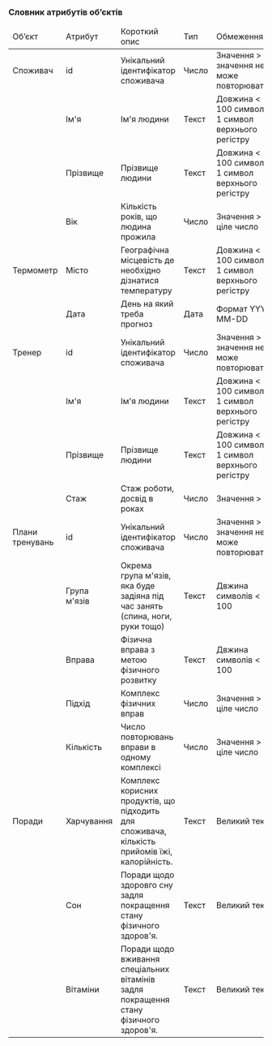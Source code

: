 ### Словник атрибутів об’єктів

<table>
  <thead>
    <tr>
      <td>Об’єкт</td>
      <td>Атрибут</td>
      <td>Короткий опис</td>
      <td>Тип</td>
      <td>Обмеження</td>
    </tr>
  </thead>
  
   <tr>
      <td>Споживач</td>
      <td>id</td>
      <td>Унікальний ідентифікатор споживача</td>
      <td>Число</td>
      <td>Значення > 0, значення не може повторюватись</td>
   <tr>
   
   <tr>
      <td></td>
      <td>Ім'я</td>
      <td>Ім'я людини</td>
      <td>Текст</td>
      <td>Довжина < 100 символів, 1 символ верхнього регістру</td>
   <tr>
   
   <tr>
      <td></td>
      <td>Прізвище</td>
      <td>Прізвище людини</td>
      <td>Текст</td>
      <td>Довжина < 100 символів, 1 символ верхнього регістру</td>
   <tr>
   
   <tr>
      <td></td>
      <td>Вік</td>
      <td>Кількість років, що людина прожила</td>
      <td>Число</td>
      <td>Значення > 0, ціле число</td>
   <tr>
   
   <tr>
      <td>Термометр</td>
      <td>Місто</td>
      <td>Географічна місцевість де необхідно дізнатися температуру</td>
      <td>Текст</td>
      <td>Довжина < 100 символів, 1 символ верхнього регістру</td>
   <tr>
   
   <tr>
      <td></td>
      <td>Дата</td>
      <td>День на який треба прогноз</td>
      <td>Дата</td>
      <td>Формат YYYY-MM-DD</td>
   <tr>
   
   <tr>
      <td>Тренер</td>
      <td>id</td>
      <td>Унікальний ідентифікатор споживача</td>
      <td>Число</td>
      <td>Значення > 0, значення не може повторюватись</td>
   <tr>
   
   <tr>
      <td></td>
      <td>Ім'я</td>
      <td>Ім'я людини</td>
      <td>Текст</td>
      <td>Довжина < 100 символів, 1 символ верхнього регістру</td>
   <tr>
   
   <tr>
      <td></td>
      <td>Прізвище</td>
      <td>Прізвище людини</td>
      <td>Текст</td>
      <td>Довжина < 100 символів, 1 символ верхнього регістру</td>
   <tr>
   
   <tr>
      <td></td>
      <td>Стаж</td>
      <td>Стаж роботи, досвід в роках</td>
      <td>Число</td>
      <td>Значення > 0</td>
   <tr>
     
   <tr>
      <td>Плани тренувань</td>
      <td>id</td>
      <td>Унікальний ідентифікатор споживача</td>
      <td>Число</td>
      <td>Значення > 0, значення не може повторюватись</td>
   <tr>
     
   <tr>
      <td></td>
      <td>Група м'язів</td>
      <td>Окрема група м'язів, яка буде задіяна під час занять (спина, ноги, руки тощо)</td>
      <td>Текст</td>
      <td>Двжина символів < 100</td>
   <tr>
   
   <tr>
      <td></td>
      <td>Вправа</td>
      <td>Фізична вправа з метою фізичного розвитку</td>
      <td>Текст</td>
      <td>Двжина символів < 100</td>
   <tr>
   
   <tr>
      <td></td>
      <td>Підхід</td>
      <td>Комплекс фізичних вправ</td>
      <td>Число</td>
      <td>Значення > 0, ціле число</td>
   <tr>
   
   <tr>
      <td></td>
      <td>Кількість</td>
      <td>Число повторювань вправи в одному комплексі</td>
      <td>Число</td>
      <td>Значення > 0, ціле число</td>
   <tr>
   
   <tr>
      <td>Поради</td>
      <td>Харчування</td>
      <td>Комплекс корисних продуктів, що підходить для споживача, 
      кількість прийомів їжі, калорійність.</td>
      <td>Текст</td>
      <td>Великий текст</td>
   <tr>
   
   <tr>
      <td></td>
      <td>Сон</td>
      <td>Поради щодо здоровго сну задля покращення
      стану фізичного здоров'я.</td>
      <td>Текст</td>
      <td>Великий текст</td>
   <tr>
   
   <tr>
      <td></td>
      <td>Вітаміни</td>
      <td>Поради щодо вживання спеціальних вітамінів задля покращення
      стану фізичного здоров'я.</td>
      <td>Текст</td>
      <td>Великий текст</td>
   <tr>
   
 </table>
